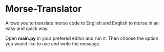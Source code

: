 # Morse-Translator
Allows you to translate morse code to English and English to morse in an easy and quick way.

Open **main.py** in your prefered editor and run it. Then choose the option you would like to use and write the message. 
